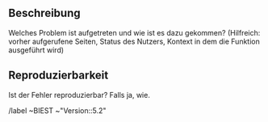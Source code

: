## Beschreibung

Welches Problem ist aufgetreten und wie ist es dazu gekommen? (Hilfreich: vorher aufgerufene Seiten, Status des Nutzers, Kontext in dem die Funktion ausgeführt wird)

## Reproduzierbarkeit

Ist der Fehler reproduzierbar? Falls ja, wie.

/label ~BIEST ~"Version::5.2"
